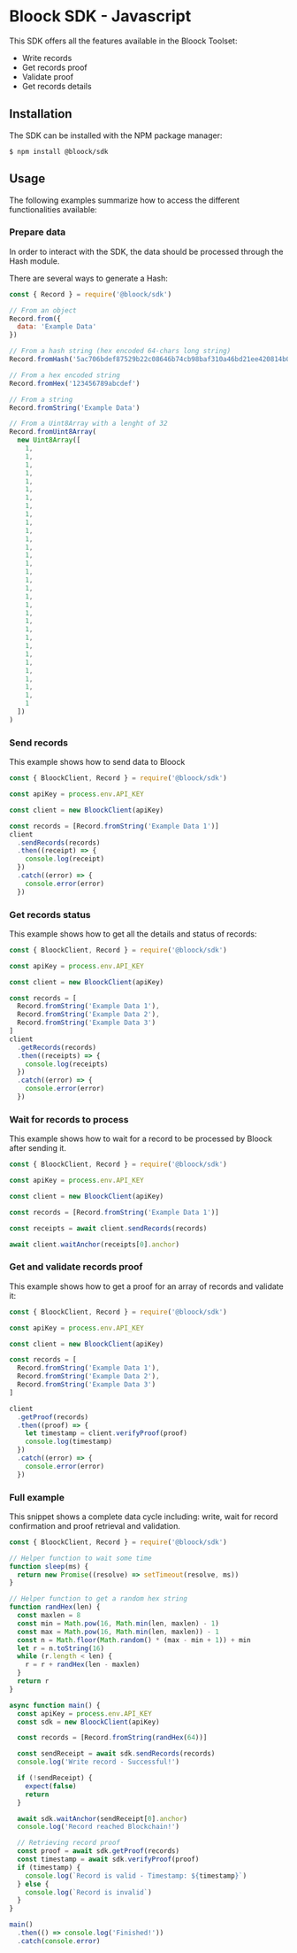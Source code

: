 # Bloock SDK - Javascript

This SDK offers all the features available in the Bloock Toolset:

- Write records
- Get records proof
- Validate proof
- Get records details

## Installation

The SDK can be installed with the NPM package manager:

```shell
$ npm install @bloock/sdk
```

## Usage

The following examples summarize how to access the different functionalities available:

### Prepare data

In order to interact with the SDK, the data should be processed through the Hash module.

There are several ways to generate a Hash:

```javascript
const { Record } = require('@bloock/sdk')

// From an object
Record.from({
  data: 'Example Data'
})

// From a hash string (hex encoded 64-chars long string)
Record.fromHash('5ac706bdef87529b22c08646b74cb98baf310a46bd21ee420814b04c71fa42b1')

// From a hex encoded string
Record.fromHex('123456789abcdef')

// From a string
Record.fromString('Example Data')

// From a Uint8Array with a lenght of 32
Record.fromUint8Array(
  new Uint8Array([
    1,
    1,
    1,
    1,
    1,
    1,
    1,
    1,
    1,
    1,
    1,
    1,
    1,
    1,
    1,
    1,
    1,
    1,
    1,
    1,
    1,
    1,
    1,
    1,
    1,
    1,
    1,
    1,
    1,
    1,
    1,
    1
  ])
)
```

### Send records

This example shows how to send data to Bloock

```javascript
const { BloockClient, Record } = require('@bloock/sdk')

const apiKey = process.env.API_KEY

const client = new BloockClient(apiKey)

const records = [Record.fromString('Example Data 1')]
client
  .sendRecords(records)
  .then((receipt) => {
    console.log(receipt)
  })
  .catch((error) => {
    console.error(error)
  })
```

### Get records status

This example shows how to get all the details and status of records:

```javascript
const { BloockClient, Record } = require('@bloock/sdk')

const apiKey = process.env.API_KEY

const client = new BloockClient(apiKey)

const records = [
  Record.fromString('Example Data 1'),
  Record.fromString('Example Data 2'),
  Record.fromString('Example Data 3')
]
client
  .getRecords(records)
  .then((receipts) => {
    console.log(receipts)
  })
  .catch((error) => {
    console.error(error)
  })
```

### Wait for records to process

This example shows how to wait for a record to be processed by Bloock after sending it.

```javascript
const { BloockClient, Record } = require('@bloock/sdk')

const apiKey = process.env.API_KEY

const client = new BloockClient(apiKey)

const records = [Record.fromString('Example Data 1')]

const receipts = await client.sendRecords(records)

await client.waitAnchor(receipts[0].anchor)
```

### Get and validate records proof

This example shows how to get a proof for an array of records and validate it:

```javascript
const { BloockClient, Record } = require('@bloock/sdk')

const apiKey = process.env.API_KEY

const client = new BloockClient(apiKey)

const records = [
  Record.fromString('Example Data 1'),
  Record.fromString('Example Data 2'),
  Record.fromString('Example Data 3')
]

client
  .getProof(records)
  .then((proof) => {
    let timestamp = client.verifyProof(proof)
    console.log(timestamp)
  })
  .catch((error) => {
    console.error(error)
  })
```

### Full example

This snippet shows a complete data cycle including: write, wait for record confirmation and proof retrieval and validation.

```javascript
const { BloockClient, Record } = require('@bloock/sdk')

// Helper function to wait some time
function sleep(ms) {
  return new Promise((resolve) => setTimeout(resolve, ms))
}

// Helper function to get a random hex string
function randHex(len) {
  const maxlen = 8
  const min = Math.pow(16, Math.min(len, maxlen) - 1)
  const max = Math.pow(16, Math.min(len, maxlen)) - 1
  const n = Math.floor(Math.random() * (max - min + 1)) + min
  let r = n.toString(16)
  while (r.length < len) {
    r = r + randHex(len - maxlen)
  }
  return r
}

async function main() {
  const apiKey = process.env.API_KEY
  const sdk = new BloockClient(apiKey)

  const records = [Record.fromString(randHex(64))]

  const sendReceipt = await sdk.sendRecords(records)
  console.log('Write record - Successful!')

  if (!sendReceipt) {
    expect(false)
    return
  }

  await sdk.waitAnchor(sendReceipt[0].anchor)
  console.log('Record reached Blockchain!')

  // Retrieving record proof
  const proof = await sdk.getProof(records)
  const timestamp = await sdk.verifyProof(proof)
  if (timestamp) {
    console.log(`Record is valid - Timestamp: ${timestamp}`)
  } else {
    console.log(`Record is invalid`)
  }
}

main()
  .then(() => console.log('Finished!'))
  .catch(console.error)
```
